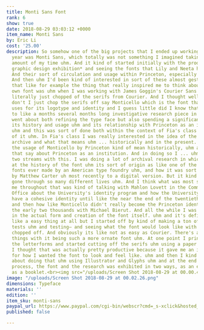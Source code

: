 ```yaml
---
title: Monti Sans Font
rank: 6
show: true
date: 2018-08-29 03:03:12 +0000
item_name: Monti Sans
by: Eric Li
cost: '25.00'
description: So somehow one of the big projects that I ended up working on this school
  year was Monti Sans, which totally was not something I imagined taking up a large
  amount of my time uhm. And it kind of started initially with the production of *a
  graphic design exhibition* and seeing the fonts that Lily and Neeta had created.
  And their sort of circulation and usage within Princeton, especially in the exhibition.
  And then uhm I'd been kind of interested in sort of these almost gestural forms
  that like for example the thing that really inspired me to think about making my
  own font was uhm when I was working with James Goggin's Courier Sans in which he
  literally just chopped of the serifs from Courier. And I thought well okay, why
  don't I just chop the serifs off say Monticello which is the font that Princeton
  uses for its logotype and identity and I guess little did I know that it would lead
  to like a months several months long investigative research piece in which I really
  went about both refining the type face but also spending a significant of time researching
  its history and usage uhm and its relationship with Princeton as an institution.
  uhm and this was sort of done both within the context of Fia's class and outside
  of it uhm. In Fia's class I was really interested in the idea of the font as an
  archive and what that means uhm ... historically and in the present. So what does
  the usage of Monticello by Princeton kind of mean historically, uhm and what does
  that say about Princeton as an institution. And in doing so I ... uhm kind of had
  two streams with this. I was doing a lot of archival research in which I looked
  at the history of the font uhm its sort of origin as like one of the very first
  fonts ever made by an American type foundry uhm, and how it was sort of rehabilitated
  by Matthew Carter uh most recently to a digital version. But it kind of had already
  gone through so many different lives uhm. And I think what was most surprising for
  me throughout that was kind of talking with Mahlon Lovett in the Communications
  Office about the University's identity program and how the University didn't really
  have a cohesive identity until like the near the end of the twentieth century. uh,
  and then how like Monticello didn't really become the Princeton identity until like
  the early two thousands with Michael Bierut. And all the while I was interested
  in the actual form and creation of the font itself. uhm and it's definitely not
  like a easy thing at all but I started off by kind of making a ton of different
  tests uhm and testing– and seeing what the font would look like with its serifs
  chopped off. And obviously its like not as easy as Courier. There's a lot of different
  things with it being such a more ornate font uhm. At one point I printed out all
  the letterforms and started cutting off the serifs uhm using a paper cutter. And
  I thought that was actually pretty productive because it gave me an intuitive sense
  for how I wanted the font to look and feel like. uhm and then I kind of proceeded
  about doing that uhm using Illustrator and Glyphs uhm and at the end of the entire
  process, the font and the research was exhibited in two ways, as an exhibition and
  as a booklet.<br><img src="/uploads/Screen Shot 2018-08-29 at 00.00.42.png">
image: "/uploads/Screen Shot 2018-08-29 at 00.02.26.png"
dimensions: Typeface
materials: ''
edition: ''
item_sku: monti-sans
paypal_url: https://www.paypal.com/cgi-bin/webscr?cmd=_s-xclick&hosted_button_id=LESMPAL95FSP2
published: false

---
```

